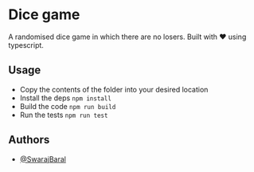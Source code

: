 # Dice game

A randomised dice game in which there are no losers. Built with ♥ using typescript.

## Usage

- Copy the contents of the folder into your desired location
- Install the deps `npm install`
- Build the code `npm run build`
- Run the tests `npm run test`



   
## Authors

- [@SwarajBaral](https://www.github.com/SwarajBaral)